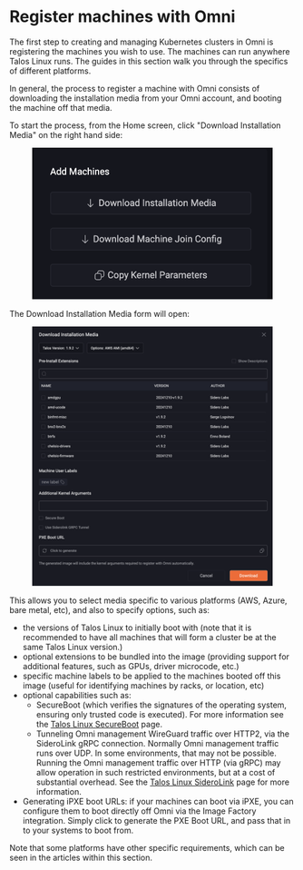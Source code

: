# Register machines with Omni

The first step to creating and managing Kubernetes clusters in Omni is registering the machines you wish to use. The machines can run anywhere Talos Linux runs. The guides in this section walk you through the specifics of different platforms.

In general, the process to register a machine with Omni consists of downloading the installation media from your Omni account, and booting the machine off that media.

To start the process, from the Home screen, click "Download Installation Media" on the right hand side:

<figure><img src="../../.gitbook/assets/image (1).png" alt=""><figcaption></figcaption></figure>

The Download Installation Media form will open:

<figure><img src="../../.gitbook/assets/image (2).png" alt=""><figcaption></figcaption></figure>

This allows you to select media specific to various platforms (AWS, Azure, bare metal, etc), and also to specify options, such as:

* the versions of Talos Linux to initially boot with (note that it is recommended to have all machines that will form a cluster be at the same Talos Linux version.)
* optional extensions to be bundled into the image (providing support for additional features, such as GPUs, driver microcode, etc.)
* specific machine labels to be applied to the machines booted off this image (useful for identifying machines by racks, or location, etc)
* optional capabilities such as:
  * &#x20;SecureBoot (which verifies the signatures of the operating system, ensuring only trusted code is executed). For more information see the [Talos Linux SecureBoot](https://www.talos.dev/latest/talos-guides/install/bare-metal-platforms/secureboot/) page.
  * Tunneling Omni management WireGuard traffic over HTTP2, via the SideroLink gRPC connection. Normally Omni  management traffic runs over UDP. In some environments, that may not be possible. Running the Omni management traffic over HTTP (via gRPC) may allow operation in such restricted environments, but at a cost of substantial overhead. See the [Talos Linux SideroLink](https://www.talos.dev/latest/talos-guides/network/siderolink/) page for more information.
* Generating iPXE boot URLs: if your machines can boot via iPXE, you can configure them to boot directly off Omni via the Image Factory integration. Simply click to generate the PXE Boot URL, and pass that in to your systems to boot from.

Note that some platforms have other specific requirements, which can be seen in the articles within this section.
